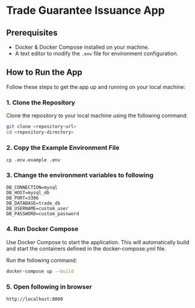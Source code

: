 # Trade Guarantee Issuance App


## Prerequisites

- Docker & Docker Compose installed on your machine.
- A text editor to modify the `.env` file for environment configuration.

## How to Run the App

Follow these steps to get the app up and running on your local machine:

### 1. Clone the Repository

Clone the repository to your local machine using the following command:

```bash
git clone <repository-url>
cd <repository-directory>
```

### 2. Copy the Example Environment File
```
cp .env.example .env
```

### 3. Change the environment variables to following

```
DB_CONNECTION=mysql
DB_HOST=mysql_db
DB_PORT=3306
DB_DATABASE=trade_db
DB_USERNAME=custom_user
DB_PASSWORD=custom_password
```

### 4.  Run Docker Compose
Use Docker Compose to start the application. This will automatically build and start the containers defined in the docker-compose.yml file.

Run the following command:

```bash
docker-compose up --build
```

### 5. Open following in browser

```bash
http://localhost:8000
```



